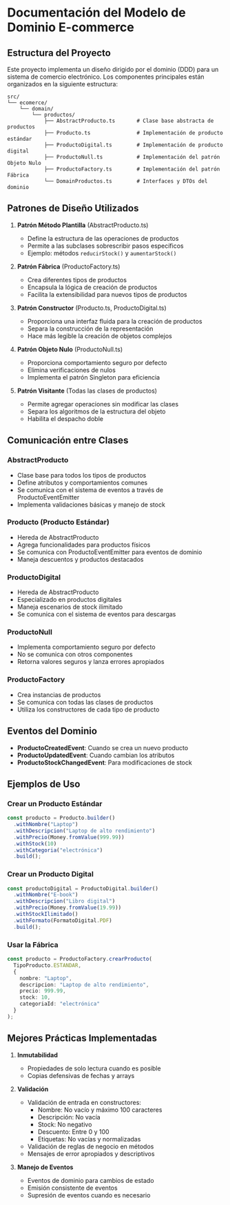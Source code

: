 # Documentación del Modelo de Dominio E-commerce

## Estructura del Proyecto

Este proyecto implementa un diseño dirigido por el dominio (DDD) para un sistema de comercio electrónico. Los componentes principales están organizados en la siguiente estructura:

```
src/
└── ecomerce/
    └── domain/
        └── productos/
            ├── AbstractProducto.ts       # Clase base abstracta de productos
            ├── Producto.ts               # Implementación de producto estándar
            ├── ProductoDigital.ts        # Implementación de producto digital
            ├── ProductoNull.ts           # Implementación del patrón Objeto Nulo
            ├── ProductoFactory.ts        # Implementación del patrón Fábrica
            └── DomainProductos.ts        # Interfaces y DTOs del dominio
```

## Patrones de Diseño Utilizados

1. **Patrón Método Plantilla** (AbstractProducto.ts)
   - Define la estructura de las operaciones de productos
   - Permite a las subclases sobrescribir pasos específicos
   - Ejemplo: métodos `reducirStock()` y `aumentarStock()`

2. **Patrón Fábrica** (ProductoFactory.ts)
   - Crea diferentes tipos de productos
   - Encapsula la lógica de creación de productos
   - Facilita la extensibilidad para nuevos tipos de productos

3. **Patrón Constructor** (Producto.ts, ProductoDigital.ts)
   - Proporciona una interfaz fluida para la creación de productos
   - Separa la construcción de la representación
   - Hace más legible la creación de objetos complejos

4. **Patrón Objeto Nulo** (ProductoNull.ts)
   - Proporciona comportamiento seguro por defecto
   - Elimina verificaciones de nulos
   - Implementa el patrón Singleton para eficiencia

5. **Patrón Visitante** (Todas las clases de productos)
   - Permite agregar operaciones sin modificar las clases
   - Separa los algoritmos de la estructura del objeto
   - Habilita el despacho doble

## Comunicación entre Clases

### AbstractProducto
- Clase base para todos los tipos de productos
- Define atributos y comportamientos comunes
- Se comunica con el sistema de eventos a través de ProductoEventEmitter
- Implementa validaciones básicas y manejo de stock

### Producto (Producto Estándar)
- Hereda de AbstractProducto
- Agrega funcionalidades para productos físicos
- Se comunica con ProductoEventEmitter para eventos de dominio
- Maneja descuentos y productos destacados

### ProductoDigital
- Hereda de AbstractProducto
- Especializado en productos digitales
- Maneja escenarios de stock ilimitado
- Se comunica con el sistema de eventos para descargas

### ProductoNull
- Implementa comportamiento seguro por defecto
- No se comunica con otros componentes
- Retorna valores seguros y lanza errores apropiados

### ProductoFactory
- Crea instancias de productos
- Se comunica con todas las clases de productos
- Utiliza los constructores de cada tipo de producto

## Eventos del Dominio

- **ProductoCreatedEvent**: Cuando se crea un nuevo producto
- **ProductoUpdatedEvent**: Cuando cambian los atributos
- **ProductoStockChangedEvent**: Para modificaciones de stock

## Ejemplos de Uso

### Crear un Producto Estándar
```typescript
const producto = Producto.builder()
  .withNombre("Laptop")
  .withDescripcion("Laptop de alto rendimiento")
  .withPrecio(Money.fromValue(999.99))
  .withStock(10)
  .withCategoria("electrónica")
  .build();
```

### Crear un Producto Digital
```typescript
const productoDigital = ProductoDigital.builder()
  .withNombre("E-book")
  .withDescripcion("Libro digital")
  .withPrecio(Money.fromValue(19.99))
  .withStockIlimitado()
  .withFormato(FormatoDigital.PDF)
  .build();
```

### Usar la Fábrica
```typescript
const producto = ProductoFactory.crearProducto(
  TipoProducto.ESTANDAR,
  {
    nombre: "Laptop",
    descripcion: "Laptop de alto rendimiento",
    precio: 999.99,
    stock: 10,
    categoriaId: "electrónica"
  }
);
```

## Mejores Prácticas Implementadas

1. **Inmutabilidad**
   - Propiedades de solo lectura cuando es posible
   - Copias defensivas de fechas y arrays

2. **Validación**
   - Validación de entrada en constructores:
     - Nombre: No vacío y máximo 100 caracteres
     - Descripción: No vacía
     - Stock: No negativo
     - Descuento: Entre 0 y 100
     - Etiquetas: No vacías y normalizadas
   - Validación de reglas de negocio en métodos
   - Mensajes de error apropiados y descriptivos

3. **Manejo de Eventos**
   - Eventos de dominio para cambios de estado
   - Emisión consistente de eventos
   - Supresión de eventos cuando es necesario
